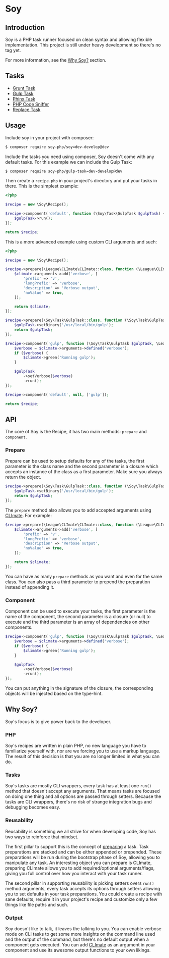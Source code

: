# Soy

## Introduction
Soy is a PHP task runner focused on clean syntax and allowing flexible implementation.
This project is still under heavy development so there's no tag yet.

For more information, see the [Why Soy?](#why-soy) section.

## Tasks
- [Grunt Task](https://github.com/soy-php/grunt-task)
- [Gulp Task](https://github.com/soy-php/gulp-task)
- [Phinx Task](https://github.com/soy-php/phinx-task)
- [PHP Code Sniffer](https://github.com/soy-php/codesniffer-task)
- [Replace Task](https://github.com/soy-php/replace-task)

## Usage
Include soy in your project with composer:

```sh
$ composer require soy-php/soy=dev-develop@dev
```

Include the tasks you need using composer, Soy doesn't come with any default tasks.
For this example we can include the Gulp Task:

```sh
$ composer require soy-php/gulp-task=dev-develop@dev
```

Then create a `recipe.php` in your project's directory and put your tasks in there.
This is the simplest example:

```php
<?php

$recipe = new \Soy\Recipe();

$recipe->component('default', function (\Soy\Task\GulpTask $gulpTask) {
    $gulpTask->run();
});

return $recipe;
```

This is a more advanced example using custom CLI arguments and such:

```php
<?php

$recipe = new \Soy\Recipe();

$recipe->prepare(\League\CLImate\CLImate::class, function (\League\CLImate\CLImate $climate) {
    $climate->arguments->add('verbose', [
        'prefix' => 'v',
        'longPrefix' => 'verbose',
        'description' => 'Verbose output',
        'noValue' => true,
    ]);

    return $climate;
});

$recipe->prepare(\Soy\Task\GulpTask::class, function (\Soy\Task\GulpTask $gulpTask) {
    $gulpTask->setBinary('/usr/local/bin/gulp');
    return $gulpTask;
});

$recipe->component('gulp', function (\Soy\Task\GulpTask $gulpTask, \League\CLImate\CLImate $climate) {
    $verbose = $climate->arguments->defined('verbose');
    if ($verbose) {
        $climate->green('Running gulp');
    }

    $gulpTask
        ->setVerbose($verbose)
        ->run();
});

$recipe->component('default', null, ['gulp']);

return $recipe;
```

## API
The core of Soy is the Recipe, it has two main methods: `prepare` and `component`.

### Prepare
Prepare can be used to setup defaults for any of the tasks, the first parameter is the class name and the second
parameter is a closure which accepts an instance of the class as a first parameter.
Make sure you always return the object.

```php
$recipe->prepare(\Soy\Task\GulpTask::class, function (\Soy\Task\GulpTask $gulpTask) {
    $gulpTask->setBinary('/usr/local/bin/gulp');
    return $gulpTask;
});
```

The `prepare` method also allows you to add accepted arguments using [CLImate](http://climate.thephpleague.com/).
For example:

```php
$recipe->prepare(\League\CLImate\CLImate::class, function (\League\CLImate\CLImate $climate) {
    $climate->arguments->add('verbose', [
        'prefix' => 'v',
        'longPrefix' => 'verbose',
        'description' => 'Verbose output',
        'noValue' => true,
    ]);

    return $climate;
});
```

You can have as many `prepare` methods as you want and even for the same class. You can also pass a third parameter
to prepend the preparation instead of appending it.

### Component
Component can be used to execute your tasks, the first parameter is the name of the component, the second
parameter is a closure (or null) to execute and the third parameter is an array of dependencies on other components.

```php
$recipe->component('gulp', function (\Soy\Task\GulpTask $gulpTask, \League\CLImate\CLImate $climate) {
    $verbose = $climate->arguments->defined('verbose');
    if ($verbose) {
        $climate->green('Running gulp');
    }

    $gulpTask
        ->setVerbose($verbose)
        ->run();
});
```

You can put anything in the signature of the closure, the corresponding objects will be injected based on the type-hint.

## Why Soy?
Soy's focus is to give power back to the developer.

### PHP
Soy's recipes are written in plain PHP, no new language you have to familiarize yourself with, nor are we forcing
you to use a markup language. The result of this decision is that you are no longer limited in what you can do.

### Tasks
Soy's tasks are mostly CLI wrappers, every task has at least one `run()` method that doesn't accept any arguments.
That means tasks are focused on doing one thing and all options are passed through setters. Because the tasks are
CLI wrappers, there's no risk of strange integration bugs and debugging becomes easy.

### Reusability
Reusability is something we all strive for when developing code, Soy has two ways to reinforce that mindset.

The first pillar to support this is the concept of [preparing](#prepare) a task. Task preparations are stacked and 
can be either appended or prepended. These preparations will be run during the bootstrap phase of Soy, allowing you
to manipulate any task. An interesting object you can prepare is CLImate, preparing CLImate allows you to add
required/optional arguments/flags, giving you full control over how you interact with your task runner.

The second pillar in supporting reusability is picking setters overs `run()` method arguments, every task accepts
its options through setters allowing you to set defaults in your task preparations. You could create a recipe with sane
defaults, require it in your project's recipe and customize only a few things like file paths and such.

### Output
Soy doesn't like to talk, it leaves the talking to you. You can enable verbose mode on CLI tasks to get some more
insights on the command line used and the output of the command, but there's no default output when a component gets
executed. You can add [CLImate](http://climate.thephpleague.com/) as an argument in your component and use its awesome
output functions to your own likings.
